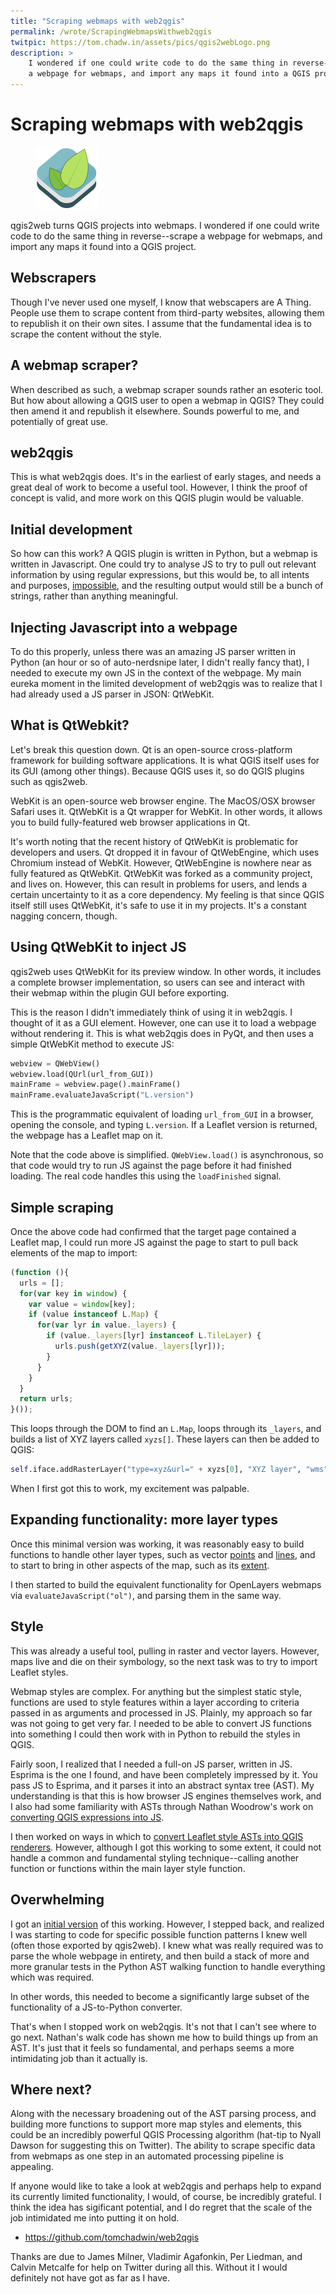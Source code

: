 ```yaml
---
title: "Scraping webmaps with web2qgis"
permalink: /wrote/ScrapingWebmapsWithweb2qgis
twitpic: https://tom.chadw.in/assets/pics/qgis2webLogo.png
description: >
    I wondered if one could write code to do the same thing in reverse--scrape 
    a webpage for webmaps, and import any maps it found into a QGIS project.
---
```


# Scraping webmaps with web2qgis

<figure class="floatright">
<img src="/assets/pics/qgis2webLogo.png" alt="qgis2web" />
</figure>

qgis2web turns QGIS projects into webmaps. I wondered if one could write 
code to do the same thing in reverse--scrape a webpage for webmaps, and import 
any maps it found into a QGIS project.

## Webscrapers
Though I've never used one myself, I know that webscapers are A Thing. People 
use them to scrape content from third-party websites, allowing them to 
republish it on their own sites. I assume that the fundamental idea is to 
scrape the content without the style.

## A webmap scraper?
When described as such, a webmap scraper sounds rather an esoteric tool. But 
how about allowing a QGIS user to open a webmap in QGIS? They could then amend 
it and republish it elsewhere. Sounds powerful to me, and potentially of great 
use.

## web2qgis
This is what web2qgis does. It's in the earliest of early stages, and needs a 
great deal of work to become a useful tool. However, I think the proof of 
concept is valid, and more work on this QGIS plugin would be valuable.

## Initial development
So how can this work? A QGIS plugin is written in Python, but a webmap is 
written in Javascript. One could try to analyse JS to try to pull out relevant 
information by using regular expressions, but this would be, to all intents 
and purposes, [impossible](https://stackoverflow.com/a/1732454/5613104), and 
the resulting output would still be a bunch of strings, rather than anything 
meaningful.

## Injecting Javascript into a webpage
To do this properly, unless there was an amazing JS parser written in Python 
(an hour or so of auto-nerdsnipe later, I didn't really fancy that), I needed 
to execute my own JS in the context of the webpage. My main eureka moment in 
the limited development of web2qgis was to realize that I had already used a 
JS parser in JSON: QtWebKit.

## What is QtWebkit?
Let's break this question down. Qt is an open-source cross-platform framework 
for building software applications. It is what QGIS itself uses for its GUI 
(among other things). Because QGIS uses it, so do QGIS plugins such as 
qgis2web.

WebKit is an open-source web browser engine. The MacOS/OSX browser Safari uses 
it. QtWebKit is a Qt wrapper for WebKit. In other words, it allows you to 
build fully-featured web browser applications in Qt.

It's worth noting that the recent history of QtWebKit is problematic for 
developers and users. Qt dropped it in favour of QtWebEngine, which uses 
Chromium instead of WebKit. However, QtWebEngine is nowhere near as fully 
featured as QtWebKit. QtWebKit was forked as a community project, and lives 
on. However, this can result in problems for users, and lends a certain 
uncertainty to it as a core dependency. My feeling is that since QGIS itself 
still uses QtWebKit, it's safe to use it in my projects. It's a constant 
nagging concern, though.

## Using QtWebKit to inject JS
qgis2web uses QtWebKit for its preview window. In other words, it includes a 
complete browser implementation, so users can see and interact with their 
webmap within the plugin GUI before exporting.

This is the reason I didn't immediately think of using it in web2qgis. I 
thought of it as a GUI element. However, one can use it to load a webpage 
without rendering it. This is what web2qgis does in PyQt, and then uses a 
simple QtWebKit method to execute JS:

```python
webview = QWebView()
webview.load(QUrl(url_from_GUI))
mainFrame = webview.page().mainFrame()
mainFrame.evaluateJavaScript("L.version")
```

This is the programmatic equivalent of loading `url_from_GUI` in a browser, 
opening the console, and typing `L.version`. If a Leaflet version is returned, 
the webpage has a Leaflet map on it.

Note that the code above is simplified. `QWebView.load()` is asynchronous, so 
that code would try to run JS against the page before it had finished loading. 
The real code handles this using the `loadFinished` signal.

## Simple scraping
Once the above code had confirmed that the target page contained a Leaflet 
map, I could run more JS against the page to start to pull back elements of 
the map to import:

```javascript
(function (){
  urls = [];
  for(var key in window) {
    var value = window[key];
    if (value instanceof L.Map) {
      for(var lyr in value._layers) {
        if (value._layers[lyr] instanceof L.TileLayer) {
          urls.push(getXYZ(value._layers[lyr]));
        }
      }
    }
  }
  return urls;
}());
```

This loops through the DOM to find an `L.Map`, loops through its `_layers`, 
and builds a list of XYZ layers called `xyzs[]`. These layers can then be 
added to QGIS:

```python
self.iface.addRasterLayer("type=xyz&url=" + xyzs[0], "XYZ layer", "wms")
```

When I first got this to work, my excitement was palpable.

## Expanding functionality: more layer types
Once this minimal version was working, it was reasonably easy to build 
functions to handle other layer types, such as vector [points](https://github.com/tomchadwin/web2qgis/commit/0a86c24a6b2bbc6e6ed468f85b228a1b29449847) 
and [lines](https://github.com/tomchadwin/web2qgis/commit/74b0af0f101e737f2b4cde825e108fba0d7fd71b), 
and to start to bring in other aspects of the map, such as its 
[extent](https://github.com/tomchadwin/web2qgis/commit/d2b3347b678abe8812137fa39de5c92004f049b0).

I then started to build the equivalent functionality for OpenLayers webmaps 
via `evaluateJavaScript("ol")`, and parsing them in the same way.

## Style
This was already a useful tool, pulling in raster and vector layers. However, 
maps live and die on their symbology, so the next task was to try to import 
Leaflet styles.

Webmap styles are complex. For anything but the simplest static style, 
functions are used to style features within a layer according to criteria 
passed in as arguments and processed in JS. Plainly, my approach so far was 
not going to get very far. I needed to be able to convert JS functions into 
something I could then work with in Python to rebuild the styles in QGIS.

Fairly soon, I realized that I needed a full-on JS parser, written in JS. 
Esprima is the one I found, and have been completely impressed by it. You pass 
JS to Esprima, and it parses it into an abstract syntax tree (AST). My 
understanding is that this is how browser JS engines themselves work, and I 
also had some familiarity with ASTs through Nathan Woodrow's work on 
[converting QGIS expressions into JS](https://github.com/NathanW2/qgs2js).

I then worked on ways in which to [convert Leaflet style ASTs into QGIS 
renderers](https://github.com/tomchadwin/web2qgis/commit/e58488c7355fca36df9edcd621001b19a0b7363e). 
However, although I got this working to some extent, it could not handle a 
common and fundamental styling technique--calling another function or 
functions within the main layer style function.

## Overwhelming

I got an [initial version](https://github.com/tomchadwin/web2qgis/commit/af9319b63c2ff84eff5010c52b1d2f982e02aab4#diff-e30ae12bc92714646aff60ee1a28d4dbR173) 
of this working. However, I stepped back, and realized I was starting to code 
for specific possible function patterns I knew well (often those exported by 
qgis2web). I knew what was really required was to parse the whole webpage in 
entirety, and then build a stack of more and more granular tests in the Python 
AST walking function to handle everything which was required.

In other words, this needed to become a significantly large subset of the 
functionality of a JS-to-Python converter.

That's when I stopped work on web2qgis. It's not that I can't see where to go 
next. Nathan's walk code has shown me how to build things up from an AST. It's 
just that it feels so fundamental, and perhaps seems a more intimidating 
job than it actually is.

## Where next?
Along with the necessary broadening out of the AST parsing process, and 
building more functions to support more map styles and elements, this could be 
an incredibly powerful QGIS Processing algorithm (hat-tip to Nyall Dawson for 
suggesting this on Twitter). The ability to scrape specific data from webmaps 
as one step in an automated processing pipeline is appealing.

If anyone would like to take a look at web2qgis and perhaps help to expand its 
currently limited functionality, I would, of course, be incredibly grateful. I 
think the idea has sigificant potential, and I do regret that the scale of the 
job intimidated me into putting it on hold.

- https://github.com/tomchadwin/web2qgis

Thanks are due to James Milner, Vladimir Agafonkin, Per Liedman, and Calvin 
Metcalfe for help on Twitter during all this. Without it I would definitely 
not have got as far as I have.